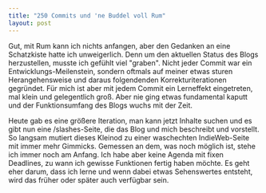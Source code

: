 ```yaml
---
title: "250 Commits und 'ne Buddel voll Rum"
layout: post
---
```


Gut, mit Rum kann ich nichts anfangen, aber den Gedanken an eine Schatzkiste hatte ich unweigerlich. Denn um den aktuellen Status des Blogs herzustellen, musste ich gefühlt viel "graben". Nicht jeder Commit war ein Entwicklungs-Meilenstein, sondern oftmals auf meiner etwas sturen Herangehensweise und daraus folgendenden Korrekturiterationen gegründet. Für mich ist aber mit jedem Commit ein Lerneffekt eingetreten, mal klein und gelegentlich groß. Aber nie ging etwas fundamental kaputt und der Funktionsumfang des Blogs wuchs mit der Zeit.

Heute gab es eine größere Iteration, man kann jetzt Inhalte suchen und es gibt nun eine /slashes-Seite, die das Blog und mich beschreibt und vorstellt. So langsam mutiert dieses Kleinod zu einer waschechten IndieWeb-Seite mit immer mehr Gimmicks. Gemessen an dem, was noch möglich ist, stehe ich immer noch am Anfang. Ich habe aber keine Agenda mit fixen Deadlines, zu wann ich gewisse Funktionen fertig haben möchte. Es geht eher darum, dass ich lerne und wenn dabei etwas Sehenswertes entsteht, wird das früher oder später auch verfügbar sein.
